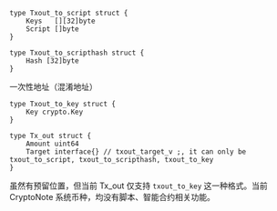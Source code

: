 ```
type Txout_to_script struct {
    Keys   [][32]byte
    Script []byte
}
```

```
type Txout_to_scripthash struct {
    Hash [32]byte
}
```

一次性地址（混淆地址）

```
type Txout_to_key struct {
    Key crypto.Key
}
```

```
type Tx_out struct {
    Amount uint64
    Target interface{} // txout_target_v ;, it can only be  txout_to_script, txout_to_scripthash, txout_to_key
}
```

虽然有预留位置，但当前 Tx\_out 仅支持 `txout_to_key` 这一种格式。当前 CryptoNote 系统币种，均没有脚本、智能合约相关功能。


